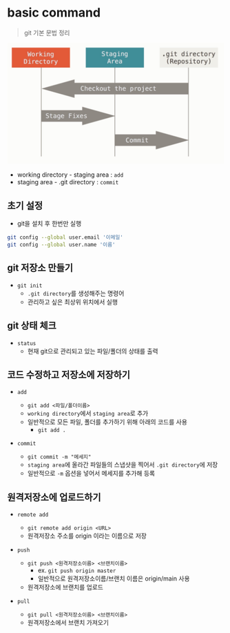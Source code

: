 # basic command
> git 기본 문법 정리

![git](./../assets/git.jpg)

- working directory - staging area : `add`
- staging area - .git directory : `commit`

## 초기 설정
- git을 설치 후 한번만 실행
```bash
git config --global user.email '이메일'
git config --global user.name '이름'
```

## git 저장소 만들기

- `git init`
    - `.git directory`를 생성해주는 명령어
    - 관리하고 싶은 최상위 위치에서 실행

## git 상태 체크
- `status` 
    - 현재 git으로 관리되고 있는 파일/폴더의 상태를 출력


## 코드 수정하고 저장소에 저장하기

- `add`
    - `git add <파일/폴더이름>`
    - `working directory`에서 `staging area`로 추가
    - 일반적으로 모든 파일, 폴더를 추가하기 위해 아래의 코드를 사용
        - `git add .`

- `commit`
    - `git commit -m "메세지"`
    - `staging area`에 올라간 파일들의 스냅샷을 찍어서 `.git directory`에 저장
    - 일반적으로 `-m` 옵션을 넣어서 메세지를 추가해 등록


## 원격저장소에 업로드하기

- `remote add`
    - `git remote add origin <URL>`
    - 원격저장소 주소를 origin 이라는 이름으로 저장

- `push`
    - `git push <원격저장소이름> <브랜치이름>`
        - ex. `git push origin master`    
        - 일반적으로 원격저장소이름/브랜치 이름은 origin/main 사용
    - 원격저장소에 브랜치를 업로드

- `pull`
    - `git pull <원격저장소이름> <브랜치이름>`    
    - 원격저장소에서 브랜치 가져오기    